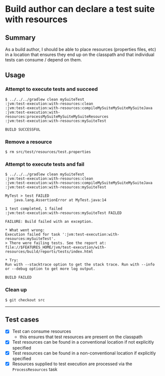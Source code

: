 # Build author can declare a test suite with resources

## Summary
As a build author, I should be able to place resources (properties files, etc) in a location that ensures they end up on the classpath and that individual tests can consume / depend on them.

## Usage

### Attempt to execute tests and succeed

    $ ../../../gradlew clean mySuiteTest
    :jvm:test-execution:with-resources:clean
    :jvm:test-execution:with-resources:compileMySuiteMySuiteMySuiteJava
    :jvm:test-execution:with-resources:processMySuiteMySuiteMySuiteResources
    :jvm:test-execution:with-resources:mySuiteTest

    BUILD SUCCESSFUL


### Remove a resource

    $ rm src/test/resources/test.properties

### Attempt to execute tests and fail

    $ ../../../gradlew clean mySuiteTest
    :jvm:test-execution:with-resources:clean
    :jvm:test-execution:with-resources:compileMySuiteMySuiteMySuiteJava
    :jvm:test-execution:with-resources:mySuiteTest

    MyTest > test FAILED
        java.lang.AssertionError at MyTest.java:14

    1 test completed, 1 failed
    :jvm:test-execution:with-resources:mySuiteTest FAILED

    FAILURE: Build failed with an exception.

    * What went wrong:
    Execution failed for task ':jvm:test-execution:with-resources:mySuiteTest'.
    > There were failing tests. See the report at: file://$FEATURES_HOME/jvm/test-execution/with-resources/build/reports/tests/index.html

    * Try:
    Run with --stacktrace option to get the stack trace. Run with --info or --debug option to get more log output.

    BUILD FAILED


### Clean up

    $ git checkout src

----

## Test cases
 - [x] Test can consume resources
   - this ensures that test resources are present on the classpath
 - [x] Test resources can be found in a conventional location if not explicitly specified
 - [x] Test resources can be found in a non-conventional location if explicitly specified
 - [x] Resources supplied to test execution are processed via the `ProcessResources` task
